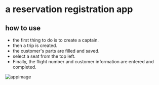 # a reservation registration app

## how to use
- the first thing to do is to create a captain.
- then a trip is created.
- the customer's parts are filled and saved.
- select a seat from the top left.
- Finally, the flight number and customer information are entered and completed.

![appimage](https://www.hizliresim.com/1m2zg6f)
